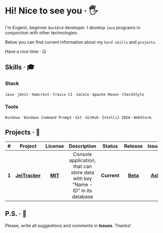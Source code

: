 # Hi! Nice to see you &middot; :raised_hand_with_fingers_splayed:

I'm Evgenii, beginner `BackEnd` developer. I develop `Java` programs in conjunction with other technologies. 

Below you can find current information about my `hard skills` and `projects`.

Have a nice time &middot; :wink:

## Skills &middot; :mortar_board:

### Stack

`Java` &middot; `jUnit` &middot; `Hamcrest` &middot; `Travis CI` &middot; `JaCoCo` &middot; `Apache Maven` &middot; `CheckStyle`

### Tools

`Windows` &middot; `Windows Command Prompt` &middot; `Git` &middot; `GitHub` &middot; `IntelliJ IDEA` &middot; `WebStorm`

<!-- 
`Java`
`JavaScript`
`HTML5`
`CSS3`

`jUnit`
`Hamcrest`
`Mockito`

`Travis CI`
`JaCoCo`

`PostgreSQL`
`Hibernate`

`Spring`

`Apache Maven`
`Gradle`

`CheckStyle`

`Docker`
`Kubernetes`
`Apache Kafka`

`Git`
`GitHub`

`Windows Command Prompt`

`IntelliJ IDEA`
`WebStorm`

`Windows 10`
-->

<!-- Example badge with logo
![](https://img.shields.io/badge/-Git-F05032?style=flat&logo=git&logoColor=white) 
-->

## Projects &middot; :rocket:

| # | Project | License | Description | Status | Release | Issues |
|:-:| :-----: | :-----: | :---------: | :----: | :-----: | :----: |
| **1** | **[JeiTracker](https://github.com/jeikhan/job4j)** | **[MIT](https://github.com/jeikhan/job4j/blob/hotfix_3/LICENSE)** | Console application, that can store data with key "Name - ID" in its database | **Current** | **[Beta](https://en.wikipedia.org/wiki/Software_release_life_cycle)** | **[Ask](https://github.com/jeikhan/job4j/issues)**

## P.S. &middot; :snail:

Please, write all suggestions and comments in **Issues**. Thanks!
